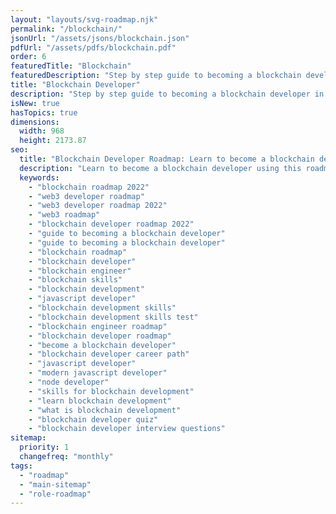 ```yaml
---
layout: "layouts/svg-roadmap.njk"
permalink: "/blockchain/"
jsonUrl: "/assets/jsons/blockchain.json"
pdfUrl: "/assets/pdfs/blockchain.pdf"
order: 6
featuredTitle: "Blockchain"
featuredDescription: "Step by step guide to becoming a blockchain developer in 2022"
title: "Blockchain Developer"
description: "Step by step guide to becoming a blockchain developer in 2022."
isNew: true
hasTopics: true
dimensions:
  width: 968
  height: 2173.87
seo:
  title: "Blockchain Developer Roadmap: Learn to become a blockchain developer"
  description: "Learn to become a blockchain developer using this roadmap. Community driven, articles, resources, guides, interview questions, quizzes for modern backend development."
  keywords:
    - "blockchain roadmap 2022"
    - "web3 developer roadmap"
    - "web3 developer roadmap 2022"
    - "web3 roadmap"
    - "blockchain developer roadmap 2022"
    - "guide to becoming a blockchain developer"
    - "guide to becoming a blockchain developer"
    - "blockchain roadmap"
    - "blockchain developer"
    - "blockchain engineer"
    - "blockchain skills"
    - "blockchain development"
    - "javascript developer"
    - "blockchain development skills"
    - "blockchain development skills test"
    - "blockchain engineer roadmap"
    - "blockchain developer roadmap"
    - "become a blockchain developer"
    - "blockchain developer career path"
    - "javascript developer"
    - "modern javascript developer"
    - "node developer"
    - "skills for blockchain development"
    - "learn blockchain development"
    - "what is blockchain development"
    - "blockchain developer quiz"
    - "blockchain developer interview questions"
sitemap:
  priority: 1
  changefreq: "monthly"
tags:
  - "roadmap"
  - "main-sitemap"
  - "role-roadmap"
---
```



